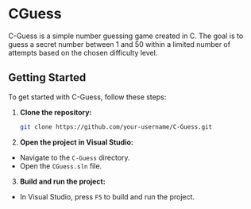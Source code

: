 # CGuess
C-Guess is a simple number guessing game created in C. The goal is to guess a secret number between 1 and 50 within a limited number of attempts based on the chosen difficulty level.
## Getting Started
To get started with C-Guess, follow these steps:
1. **Clone the repository:**
   ```sh
   git clone https://github.com/your-username/C-Guess.git
2. **Open the project in Visual Studio:**
  - Navigate to the `C-Guess` directory.
  - Open the `CGuess.sln` file.
3. **Build and run the project:**
  - In Visual Studio, press `F5` to build and run the project.
   
